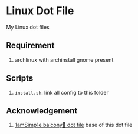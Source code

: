 # Linux Dot File

My Linux dot files

## Requirement
1. archlinux with archinstall gnome present

## Scripts
1. `install.sh`: link all config to this folder

## Acknowledgement
1. [1amSimp1e balcony🚊 dot file](https://github.com/1amSimp1e/dots/) base of this dot file
